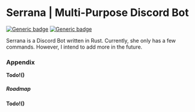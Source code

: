 # Serrana | Multi-Purpose Discord Bot
[![Generic badge](https://img.shields.io/badge/Release-v0.0.1b0-orange.svg)](https://shields.io/)
[![Generic badge](https://img.shields.io/badge/License-GPL3.0-blue.svg)](https://shields.io/)


Serrana is a Discord Bot written in Rust. Currently, she only has a few commands. However, I intend to add more in the future.

### Appendix
**Todo!()**


##### Roadmap
**Todo!()**
